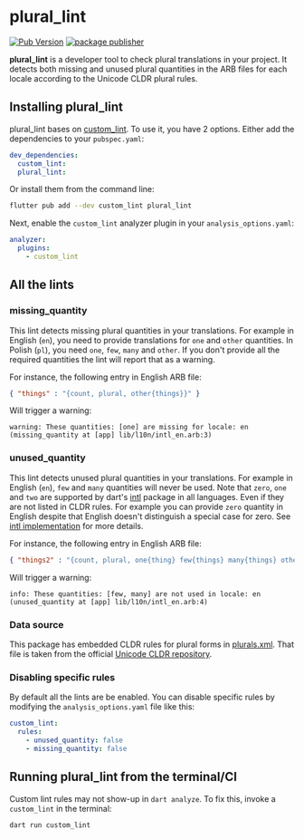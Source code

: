 # plural_lint

[![Pub Version](https://img.shields.io/pub/v/plural_lint)](https://pub.dev/packages/plural_lint)
[![package publisher](https://img.shields.io/pub/publisher/plural_lint.svg)](https://pub.dev/packages/plural_lint/publisher)

**plural_lint** is a developer tool to check plural translations in your project. 
It detects both missing and unused plural quantities in the ARB files for each locale according to
the Unicode CLDR plural rules.

## Installing plural_lint

plural_lint bases on [custom_lint]. To use it, you have 2 options.
Either add the dependencies to your `pubspec.yaml`:

```yaml
dev_dependencies:
  custom_lint:
  plural_lint:
```

Or install them from the command line:

```sh
flutter pub add --dev custom_lint plural_lint
```

Next, enable the `custom_lint` analyzer plugin in your `analysis_options.yaml`:

```yaml
analyzer:
  plugins:
    - custom_lint
```

## All the lints

### missing_quantity

This lint detects missing plural quantities in your translations. For example in English (`en`),
you need to provide translations for `one` and `other` quantities. In Polish (`pl`), 
you need `one`, `few`, `many` and `other`. 
If you don't provide all the required quantities the lint will report that as a warning.

For instance, the following entry in English ARB file:
```json
{ "things" : "{count, plural, other{things}}" }
```
Will trigger a warning:
```
warning: These quantities: [one] are missing for locale: en (missing_quantity at [app] lib/l10n/intl_en.arb:3)
```

### unused_quantity

This lint detects unused plural quantities in your translations. For example in English (`en`),
`few` and `many` quantities will never be used. Note that `zero`, `one` and `two` 
are supported by dart's [intl](https://pub.dev/packages/intl) package in all languages. Even if 
they are not listed in CLDR rules. 
For example you can provide `zero` quantity in English despite that English doesn't distinguish 
a special case for zero. See [intl implementation](https://github.com/dart-lang/i18n/blob/main/pkgs/intl/lib/intl.dart#L323)
for more details.

For instance, the following entry in English ARB file:
```json
{ "things2" : "{count, plural, one{thing} few{things} many{things} other{things}}" }
```
Will trigger a warning:
```
info: These quantities: [few, many] are not used in locale: en (unused_quantity at [app] lib/l10n/intl_en.arb:4)
```

### Data source

This package has embedded CLDR rules for plural forms in [plurals.xml](lib/src/cldr/plurals.xml).
That file is taken from the official [Unicode CLDR repository](https://github.com/unicode-org/cldr/blob/main/common/supplemental/plurals.xml).

### Disabling specific rules

By default all the lints are be enabled. You can disable specific rules by modifying 
the `analysis_options.yaml` file like this:

```yaml
custom_lint:
  rules:
    - unused_quantity: false
    - missing_quantity: false
```

## Running plural_lint from the terminal/CI

Custom lint rules may not show-up in `dart analyze`.
To fix this, invoke a `custom_lint` in the terminal:

```sh
dart run custom_lint
```

[custom_lint]: https://pub.dev/packages/custom_lint
